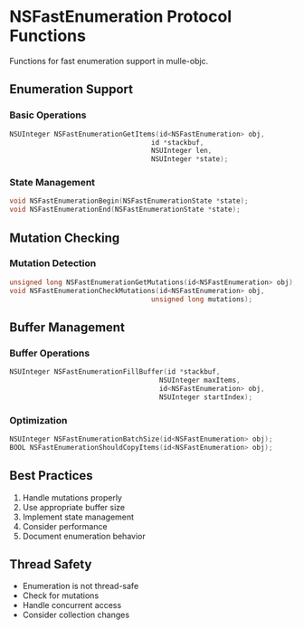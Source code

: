 # NSFastEnumeration Protocol Functions

Functions for fast enumeration support in mulle-objc.

## Enumeration Support

### Basic Operations

``` c
NSUInteger NSFastEnumerationGetItems(id<NSFastEnumeration> obj,
                                   id *stackbuf,
                                   NSUInteger len,
                                   NSUInteger *state);
```

### State Management

``` c
void NSFastEnumerationBegin(NSFastEnumerationState *state);
void NSFastEnumerationEnd(NSFastEnumerationState *state);
```

## Mutation Checking

### Mutation Detection

``` c
unsigned long NSFastEnumerationGetMutations(id<NSFastEnumeration> obj);
void NSFastEnumerationCheckMutations(id<NSFastEnumeration> obj,
                                   unsigned long mutations);
```

## Buffer Management

### Buffer Operations

``` c
NSUInteger NSFastEnumerationFillBuffer(id *stackbuf,
                                     NSUInteger maxItems,
                                     id<NSFastEnumeration> obj,
                                     NSUInteger startIndex);
```

### Optimization

``` c
NSUInteger NSFastEnumerationBatchSize(id<NSFastEnumeration> obj);
BOOL NSFastEnumerationShouldCopyItems(id<NSFastEnumeration> obj);
```

## Best Practices

1.  Handle mutations properly
2.  Use appropriate buffer size
3.  Implement state management
4.  Consider performance
5.  Document enumeration behavior

## Thread Safety

-   Enumeration is not thread-safe
-   Check for mutations
-   Handle concurrent access
-   Consider collection changes
